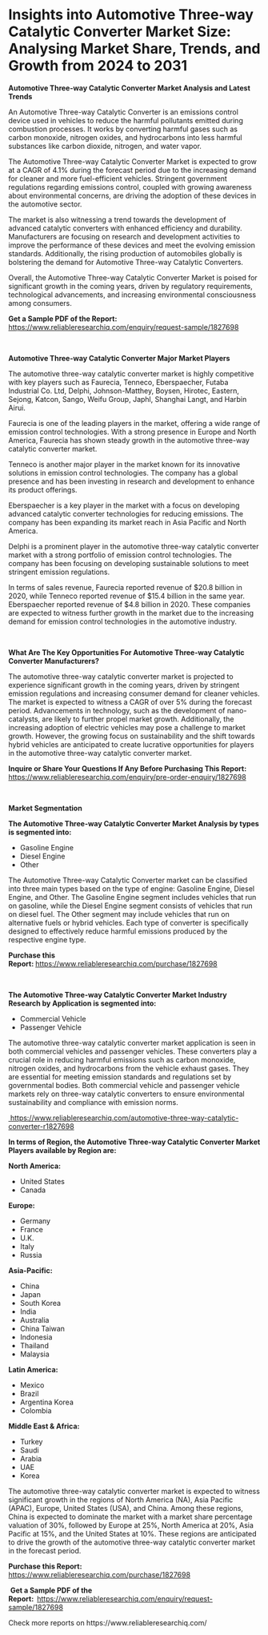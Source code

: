 <p><h1>Insights into Automotive Three-way Catalytic Converter Market Size: Analysing Market Share, Trends, and Growth from 2024 to 2031</h1></p><p><strong>Automotive Three-way Catalytic Converter Market Analysis and Latest Trends</strong></p>
<p><p>An Automotive Three-way Catalytic Converter is an emissions control device used in vehicles to reduce the harmful pollutants emitted during combustion processes. It works by converting harmful gases such as carbon monoxide, nitrogen oxides, and hydrocarbons into less harmful substances like carbon dioxide, nitrogen, and water vapor.</p><p>The Automotive Three-way Catalytic Converter Market is expected to grow at a CAGR of 4.1% during the forecast period due to the increasing demand for cleaner and more fuel-efficient vehicles. Stringent government regulations regarding emissions control, coupled with growing awareness about environmental concerns, are driving the adoption of these devices in the automotive sector.</p><p>The market is also witnessing a trend towards the development of advanced catalytic converters with enhanced efficiency and durability. Manufacturers are focusing on research and development activities to improve the performance of these devices and meet the evolving emission standards. Additionally, the rising production of automobiles globally is bolstering the demand for Automotive Three-way Catalytic Converters.</p><p>Overall, the Automotive Three-way Catalytic Converter Market is poised for significant growth in the coming years, driven by regulatory requirements, technological advancements, and increasing environmental consciousness among consumers.</p></p>
<p><strong>Get a Sample PDF of the Report:&nbsp;</strong> <a href="https://www.reliableresearchiq.com/enquiry/request-sample/1827698">https://www.reliableresearchiq.com/enquiry/request-sample/1827698</a></p>
<p>&nbsp;</p>
<p><strong>Automotive Three-way Catalytic Converter Major Market Players</strong></p>
<p><p>The automotive three-way catalytic converter market is highly competitive with key players such as Faurecia, Tenneco, Eberspaecher, Futaba Industrial Co. Ltd, Delphi, Johnson-Matthey, Boysen, Hirotec, Eastern, Sejong, Katcon, Sango, Weifu Group, Japhl, Shanghai Langt, and Harbin Airui.</p><p>Faurecia is one of the leading players in the market, offering a wide range of emission control technologies. With a strong presence in Europe and North America, Faurecia has shown steady growth in the automotive three-way catalytic converter market.</p><p>Tenneco is another major player in the market known for its innovative solutions in emission control technologies. The company has a global presence and has been investing in research and development to enhance its product offerings.</p><p>Eberspaecher is a key player in the market with a focus on developing advanced catalytic converter technologies for reducing emissions. The company has been expanding its market reach in Asia Pacific and North America.</p><p>Delphi is a prominent player in the automotive three-way catalytic converter market with a strong portfolio of emission control technologies. The company has been focusing on developing sustainable solutions to meet stringent emission regulations.</p><p>In terms of sales revenue, Faurecia reported revenue of $20.8 billion in 2020, while Tenneco reported revenue of $15.4 billion in the same year. Eberspaecher reported revenue of $4.8 billion in 2020. These companies are expected to witness further growth in the market due to the increasing demand for emission control technologies in the automotive industry.</p></p>
<p>&nbsp;</p>
<p><strong>What Are The Key Opportunities For Automotive Three-way Catalytic Converter Manufacturers?</strong></p>
<p><p>The automotive three-way catalytic converter market is projected to experience significant growth in the coming years, driven by stringent emission regulations and increasing consumer demand for cleaner vehicles. The market is expected to witness a CAGR of over 5% during the forecast period. Advancements in technology, such as the development of nano-catalysts, are likely to further propel market growth. Additionally, the increasing adoption of electric vehicles may pose a challenge to market growth. However, the growing focus on sustainability and the shift towards hybrid vehicles are anticipated to create lucrative opportunities for players in the automotive three-way catalytic converter market.</p></p>
<p><strong>Inquire or Share Your Questions If Any Before Purchasing This Report:</strong> <a href="https://www.reliableresearchiq.com/enquiry/pre-order-enquiry/1827698">https://www.reliableresearchiq.com/enquiry/pre-order-enquiry/1827698</a></p>
<p>&nbsp;</p>
<p><strong>Market Segmentation</strong></p>
<p><strong>The Automotive Three-way Catalytic Converter Market Analysis by types is segmented into:</strong></p>
<p><ul><li>Gasoline Engine</li><li>Diesel Engine</li><li>Other</li></ul></p>
<p><p>The Automotive Three-way Catalytic Converter market can be classified into three main types based on the type of engine: Gasoline Engine, Diesel Engine, and Other. The Gasoline Engine segment includes vehicles that run on gasoline, while the Diesel Engine segment consists of vehicles that run on diesel fuel. The Other segment may include vehicles that run on alternative fuels or hybrid vehicles. Each type of converter is specifically designed to effectively reduce harmful emissions produced by the respective engine type.</p></p>
<p><strong>Purchase this Report:&nbsp;</strong><a href="https://www.reliableresearchiq.com/purchase/1827698">https://www.reliableresearchiq.com/purchase/1827698</a></p>
<p>&nbsp;</p>
<p><strong>The Automotive Three-way Catalytic Converter Market Industry Research by Application is segmented into:</strong></p>
<p><ul><li>Commercial Vehicle</li><li>Passenger Vehicle</li></ul></p>
<p><p>The automotive three-way catalytic converter market application is seen in both commercial vehicles and passenger vehicles. These converters play a crucial role in reducing harmful emissions such as carbon monoxide, nitrogen oxides, and hydrocarbons from the vehicle exhaust gases. They are essential for meeting emission standards and regulations set by governmental bodies. Both commercial vehicle and passenger vehicle markets rely on three-way catalytic converters to ensure environmental sustainability and compliance with emission norms.</p></p>
<p><a href="https://www.reliableresearchiq.com/automotive-three-way-catalytic-converter-r1827698">&nbsp;https://www.reliableresearchiq.com/automotive-three-way-catalytic-converter-r1827698</a></p>
<p><strong>In terms of Region, the Automotive Three-way Catalytic Converter Market Players available by Region are:</strong></p>
<p>
    <p> <strong> North America: </strong>
        <ul>
            <li>United States</li>
            <li>Canada</li>
        </ul>
        </p> 
    <p> <strong> Europe: </strong>
        <ul>
            <li>Germany</li>
            <li>France</li>
            <li>U.K.</li>
            <li>Italy</li>
            <li>Russia</li>
        </ul>
        </p> 
    <p> <strong> Asia-Pacific: </strong>
        <ul>
            <li>China</li>
            <li>Japan</li>
            <li>South Korea</li>
            <li>India</li>
            <li>Australia</li>
            <li>China Taiwan</li>
            <li>Indonesia</li>
            <li>Thailand</li>
            <li>Malaysia</li>
        </ul>
        </p> 
    <p> <strong> Latin America: </strong>
        <ul>
            <li>Mexico</li>
            <li>Brazil</li>
            <li>Argentina Korea</li>
            <li>Colombia</li>
        </ul>
        </p> 
    <p> <strong> Middle East & Africa: </strong>
        <ul>
            <li>Turkey</li>
            <li>Saudi</li>
            <li>Arabia</li>
            <li>UAE</li>
            <li>Korea</li>
        </ul>
    </p>
    </p>
<p><p>The automotive three-way catalytic converter market is expected to witness significant growth in the regions of North America (NA), Asia Pacific (APAC), Europe, United States (USA), and China. Among these regions, China is expected to dominate the market with a market share percentage valuation of 30%, followed by Europe at 25%, North America at 20%, Asia Pacific at 15%, and the United States at 10%. These regions are anticipated to drive the growth of the automotive three-way catalytic converter market in the forecast period.</p></p>
<p><strong>Purchase this Report: </strong><a href="https://www.reliableresearchiq.com/purchase/1827698">https://www.reliableresearchiq.com/purchase/1827698</a></p>
<p>&nbsp;<strong>Get a Sample PDF of the Report:&nbsp;&nbsp;</strong><a href="https://www.reliableresearchiq.com/enquiry/request-sample/1827698">https://www.reliableresearchiq.com/enquiry/request-sample/1827698</a></p>
<p><strong></strong></p>
<p>Check more reports on https://www.reliableresearchiq.com/</p>